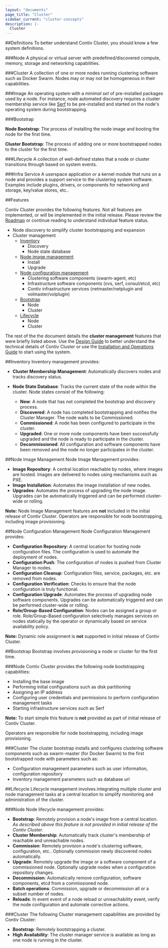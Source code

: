 ```yaml
---
layout: "documents"
page_title: "Cluster"
sidebar_current: "cluster-concepts"
description: |-
  Cluster
---
```



##Definitions
To better understand Contiv Cluster, you should know a few system definitions.

###Node
A physical or virtual server with predefined/discovered compute, memory, storage
and networking capabilities.

###Cluster
A collection of one or more nodes running clustering software such as Docker Swarm.
Nodes may or may not be homogeneous in their capabilities.

###Image
An operating system with a *minimal set* of pre-installed packages used by a node. For instance,
node automated discovery requires a cluster membership service like [Serf](https://www.serfdom.io/)
to be pre-installed and started on the node's operating system during bootstrapping.

###Bootstrap

**Node Bootstrap**: The process of installing the node image and booting the node for the first time.

**Cluster Bootstrap**: The process of adding one or more bootstrapped nodes to the cluster for the first time.

###Lifecycle
A collection of well-defined states that a node or cluster transitions through based on system events.

###Infra Service
A userspace application or a kernel module that runs on a node and provides a support service to
the clustering system software. Examples include plugins, drivers, or components for networking
and storage, key/value stores, etc..

##Features

Contiv Cluster provides the following features. Not all features are implemented, or will be
implemented in the initial release. Please review the [Roadmap](management/ROADMAP.md) or
continue reading to understand individual feature status.
- Node discovery to simplify cluster bootstrapping and expansion
- Cluster management
  - [Inventory](#inventory)
    - Discovery
    - Node state database
  - [Node image management](#node-image-management)
    - Install
    - Upgrade
  - [Node configuration management](#node-configuration-management)
    - Clustering software components (swarm-agent, etc)
    - Infrastructure software components (ovs, serf, consul/etcd, etc)
    - Contiv infrastructure services (netmaster/netplugin and volmaster/volplugin)
  - [Bootstrap](#bootstrap-1)
    - Node
    - Cluster
  - [Lifecycle](#lifecycle-1)
    - Node
    - Cluster

The rest of the the document details the **cluster management** features that were
briefly listed above. Use the [Design Guide](management/DESIGN.md) to better understand the
technical details of Contiv Cluster or use the [Installation and Operations Guide](management/README.md)
to start using the system.

##Inventory
Inventory management provides:
- **Cluster Membership Management**: Automatically discovers nodes and tracks discovery status.
- **Node State Database**: Tracks the current state of the node within the cluster.
Node states consist of the following:

  - **New**: A node that has not completed the bootstrap and discovery process.
  - **Discovered**: A node has completed bootstrapping and notifies the Cluster Manager. The node waits to be Commissioned.
  - **Commissioned**: A node has been configured to participate in the cluster.
  - **Upgraded**: One or more node components have been successfully upgraded and the node is ready to participate in the cluster.
  - **Decommissioned**: All configuration and software components have been removed and the node no longer participates in the cluster.

##Node Image Management
Node Image Management provides:
- **Image Repository**: A central location reachable by nodes, where images are hosted. Images are delivered to nodes using mechanisms such as PXE.
- **Image Installation**: Automates the image installation of new nodes.
- **Upgrades**: Automates the process of upgrading the node image. Upgrades can be automatically triggered and can be performed cluster-wide or rolling.

**Note:** Node Image Management features are **not** included in the initial release of Contiv Cluster.
Operators are responsible for node bootstrapping, including image provisioning.

##Node Configuration Management
Node Configuration Management provides:
- **Configuration Repository**: A central location for hosting node configuration files.
The configuration is used to automate the deployment of nodes.
- **Configuration Push**: The configuration of nodes is pushed from Cluster Manager to nodes.
- **Configuration Cleanup**: Configuration files, service, packages, etc. are removed from nodes.
- **Configuration Verification**: Checks to ensure that the node configuration is truly functional.
- **Configuration Upgrade**: Automates the process of upgrading node software components.
Upgrades can be automatically triggered and can be performed cluster-wide or rolling.
- **Role/Group-Based Configuration**: Nodes can be assigned a group or role.
Role/Group-Based configuration selectively manages services on nodes statically by the
operator or dynamically based on service availability policy.

**Note:** Dynamic role assignment is **not** supported in initial release of Contiv Cluster.

##Bootstrap
Bootstrap involves provisioning a node or cluster for the first time.

###Node
Contiv Cluster provides the following node bootstrapping capabilities:
- Installing the base image
- Performing initial configurations such as disk partitioning
- Assigning an IP address
- Configuring user credentials and permissions to perform configuration management tasks
- Starting infrastructure services such as Serf

**Note:** To start simple this feature is **not** provided as part of initial release of Contiv Cluster.

Operators are responsible for node bootstrapping, including image provisioning.

###Cluster
The cluster bootstrap installs and configures clustering software components such as swarm-master
(for Docker Swarm) to the first bootstrapped node with parameters such as:
- Configuration management parameters such as user information, configuration repository
- Inventory management parameters such as database url

##Lifecycle
Lifecycle management involves integrating multiple cluster and node management tasks at a
central location to simplify monitoring and administration of the cluster.

###Node
Node lifecycle management provides:
- **Bootstrap**: Remotely provision a node's image from a central location. *As described
above this feature is not provided in initial release of the Contiv Cluster.*
- **Cluster Membership**: Automatically track cluster's membership of reachable and unreachable nodes.
- **Commission**: Remotely provision a node's clustering software, configuration, etc..
Optionally commission newly discovered nodes automatically.
- **Upgrade**: Remotely upgrade the image or a software component of a commissioned node.
Optionally upgrade nodes when a configuration repository changes.
- **Decommission**: Automatically remove configuration, software components, etcd from a commissioned node.
- **Batch operations**: Commission, upgrade or decommission all or a subset number of nodes.
- **Reloads**: In event event of a node reload or unreachability event, verify the node configuration
and automate corrective actions.

###Cluster
The following Cluster management capabilities are provided by Contiv Cluster:
- **Bootstrap**: Remotely bootstrapping a cluster.
- **High Availability**: The cluster manager service is available as long as one node is running
in the cluster.
